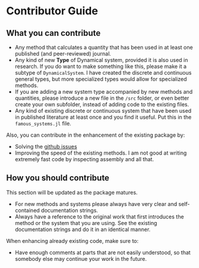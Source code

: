 # Contributor Guide

## What you can contribute

* Any method that calculates a quantity that has been used in at least one published
  (and peer-reviewed) journal.
* Any kind of new **Type** of Dynamical system, provided it is also used in research.
  If you do want to make something like this, please make it a subtype
  of `DynamicalSystem`. I have created the discrete and continuous general types, but
  more specialized types would allow for specialized methods.
* If you are adding a new system type accompanied by new methods and quantities, please
  introduce a new file in the `/src` folder, or even better create your own subfolder, instead of adding code to the existing files.
* Any kind of existing discrete or continuous system that have been used in published
  literature at least once and you find it useful.
  Put this in the `famous_systems.jl` file.

Also, you can contribute in the enhancement of the existing package by:
* Solving the [github issues](https://github.com/Datseris/DynamicalSystems.jl/issues)
* Improving the speed of the existing methods. I am not good at writing extremely
  fast code by inspecting assembly and all that.

## How you should contribute
This section will be updated as the package matures.

* For new methods and systems please always have very clear and self-contained
  documentation strings.
* Always have a reference to the original work that first introduces the method
  or the system that you are using. See the existing documentation strings and do
  it in an identical manner.

When enhancing already existing code, make sure to:
* Have enough comments at parts that are not easily understood, so that somebody
  else may continue your work in the future.
